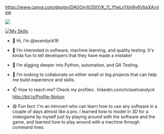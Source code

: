 https://www.canva.com/design/DAGOmXI35tY/K_11_YfwLvYbIr6v6VbsXA/view

![](https://komarev.com/ghpvc/?username=avandyck16&base=100&abbreviated=true)


[![My Skills](https://skillicons.dev/icons?i=androidstudio,azure,sentry,py,pycharm,powershell,postman,postgres,git,figma,azure,discord&perline=6)](https://skillicons.dev)





- 👋 Hi, I’m @avandyck16
- 👀 I’m interested in software, machine learning, and quality testing. It's kinda fun to tell developers that they have made a mistake!
- 🌱 I’m digging deeper into Python, automation, and QA Testing.
- 💞️ I’m looking to collaborate on either small or big projects that can help me build experience and skills.
- 📫 How to reach me? Check my profiles:. 
              linkedin.com/in/axelvandyck
              http://bit.ly/Profile-Notion

- 😄 Fun fact: I'm an introvert who can learn how to use any software in a couple of days almost like a pro. 
                I learned how to model in 3D for a videogame by myself just by playing around with the software and the game,
                and learned how to play around with a machine through command lines.

<!---
avandyck16/avandyck16 is a ✨ special ✨ repository because its `README.md` (this file) appears on your GitHub profile.
You can click the Preview link to take a look at your changes.
--->
